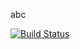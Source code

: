 abc

[![Build Status](https://app.travis-ci.com/ifurkanturkoglu/yazilimV2.svg?branch=main)](https://app.travis-ci.com/ifurkanturkoglu/yazilimV2)